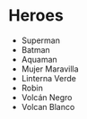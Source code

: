 # Heroes

* Superman
* Batman
* Aquaman
* Mujer Maravilla
* Linterna Verde
* Robin
* Volcán Negro
* Volcan Blanco

